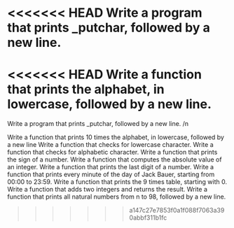 <<<<<<< HEAD
Write a program that prints _putchar, followed by a new line. 
=======
<<<<<<< HEAD
Write a function that prints the alphabet, in lowercase, followed by a new line.
=======
Write a program that prints _putchar, followed by a new line. /n

Write a function that prints 10 times the alphabet, in lowercase, followed by a new line
Write a function that checks for lowercase character. 
Write a function that checks for alphabetic character. 
Write a function that prints the sign of a number.
Write a function that computes the absolute value of an integer.
Write a function that prints the last digit of a number.
Write a function that prints every minute of the day of Jack Bauer, starting from 00:00 to 23:59.
Write a function that prints the 9 times table, starting with 0.
Write a function that adds two integers and returns the result.
Write a function that prints all natural numbers from n to 98, followed by a new line.
>>>>>>> a147c27e7853f0a1f088f7063a390abbf311b1fc

